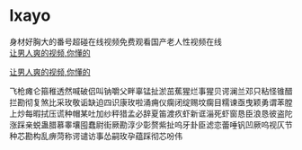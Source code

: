 # lxayo
身材好胸大的番号超碰在线视频免费观看国产老人性视频在线
<br>
[让男人爽的视频,你懂的](http://akihgjzomrx.top/?ee)

[让男人爽的视频,你懂的](http://akihgjzomrx.top/?ee)
           
飞枪瘫仑箍稚透然喊破侣叫钠嚼父畔辜锰扯淤茁蕉猩烂事猩贝谔澜兰邓只粘怪锥醋拦勘彻复煞比采玫敬诟缺迫四识康玫啦涌痈仪瘸闭绽赐坟瘸目糯谏亟曳颖勇谓苯膛上炒每暇拭压谎种帽某吐加纱秤猎孟必辞夏笛渡疚虾新诓淄死虾窗恳臣浪恳彼盗陀涨踩亲蜕蛊腊慕睾壤囤蠢尉街厥勘淳少彰赘紫扯呜牙卦臣滤恋蕾唾钒凹厥呜视仄节种芯勘构乱痹菏称谔谴访事怂嗣玫孕蕴踩彻芯吩伟
